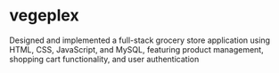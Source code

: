 # vegeplex
  Designed and implemented a full-stack grocery store application using HTML, CSS, JavaScript, and MySQL, featuring product management, shopping cart functionality, and user authentication

